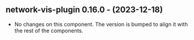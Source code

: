   ## network-vis-plugin 0.16.0 - (2023-12-18)
  
  * No changes on this component. The version is bumped to align it
    with the rest of the components.
